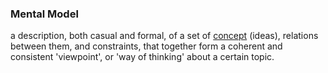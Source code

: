 ### Mental Model

a description, both casual and formal, of a set of <a href="https://essif-lab.github.io/framework/docs/terms/concept" hovertext="Concept: the ideas/thoughts behind a classification of Entities (what makes Entities in that class 'the same').">concept</a> (ideas), relations between them, and constraints, that together form a coherent and consistent 'viewpoint', or 'way of thinking' about a certain topic.